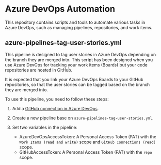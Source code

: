 # Azure DevOps Automation

This repository contains scripts and tools to automate various tasks in Azure DevOps, such as managing pipelines, repositories, and work items.

## azure-pipelines-tag-user-stories.yml

This pipeline is designed to tag user stories in Azure DevOps depending on the branch they are merged into.
This script has been designed when you use Azure DevOps for tracking your work items (Boards) but your code repositories are hosted in GitHub.

It is expected that you link your Azure DevOps Boards to your GitHub repositories, so that the user stories can be tagged based on the branch they are merged into.

To use this pipeline, you need to follow these steps:

1. Add a [GitHub connection in Azure DevOps](https://learn.microsoft.com/en-us/azure/devops/boards/github/connect-to-github?view=azure-devops).

2. Create a new pipeline base on `azure-pipelines-tag-user-stories.yml`.

3. Set two variables in the pipeline:
   - AzureDevOpsAccessToken: A Personal Access Token (PAT) with the `Work Items (read and write)` scope and `GitHub Connections (read)` scope.
   - GitHubAccessToken: A Personal Access Token (PAT) with the `repo` scope.